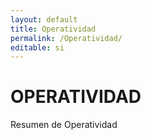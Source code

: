 ```yaml
---
layout: default
title: Operatividad
permalink: /Operatividad/
editable: si
---
```

# OPERATIVIDAD
Resumen de Operatividad
